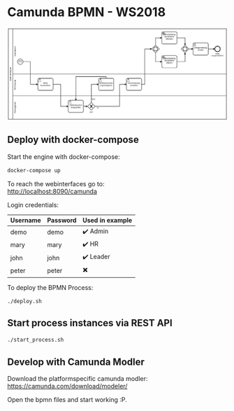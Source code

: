 # Camunda BPMN - WS2018

![Operativ process](img/RecruitingOperativ2.png "Logo Title Text 1")

## Deploy with docker-compose

Start the engine with docker-compose:

```bash
docker-compose up
```

To reach the webinterfaces go to:  
<http://localhost:8090/camunda>

Login credentials:

| Username | Password | Used in example          |
|----------|----------|--------------------------|
| demo     | demo     | :heavy_check_mark: Admin |
| mary     | mary     | :heavy_check_mark: HR    |
| john     | john     | :heavy_check_mark: Leader|
| peter    | peter    | :heavy_multiplication_x: |

To deploy the BPMN Process:

```bash
./deploy.sh
```

## Start process instances via REST API

```bash
./start_process.sh
```

## Develop with Camunda Modler

Download the platformspecific camunda modler:  
<https://camunda.com/download/modeler/>

Open the bpmn files and start working :P.
